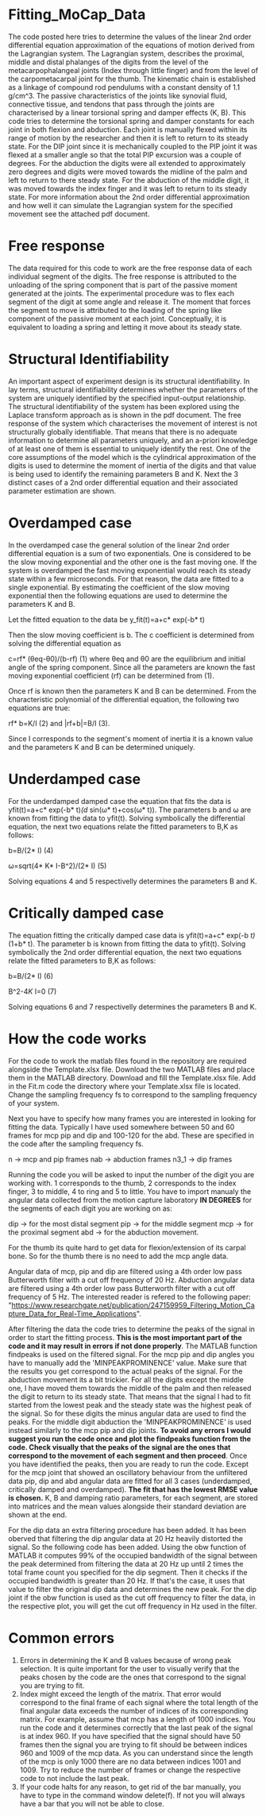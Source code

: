 # Fitting_MoCap_Data

The code posted here tries to determine the values of the linear 2nd order differential equation approximation of the equations of motion derived from the Lagrangian system. The Lagrangian
system, describes the proximal, middle and distal phalanges of the digits from the level of the metacarpophalangeal joints (Index through little finger) and from the level of the carpometacarpal joint
for the thumb. The kinematic chain is established as a linkage of compound rod pendulums with a constant density of 1.1 g/cm^3. The passive characteristics of the joints like synovial fluid, connective tissue, and tendons that pass through the joints are characterised by a linear torsional spring and damper effects (K, B). 
This code tries to determine the torsional spring and damper constants for each joint in both flexion and abduction. Each joint is manually flexed within its range of motion by the researcher and then it is left to return to its steady state. For the DIP joint since it is mechanically coupled to the PIP joint it was flexed at a smaller angle so that the total PIP excursion was a couple of degrees. For the abduction the digits were all extended to approximately zero degrees and digits were moved towards the midline of the palm and left to return to there steady state. For the abduction of the middle digit, it was moved towards the index finger and it was left to return to its steady state. For more information about the 2nd order differential approximation and how well it can simulate the Lagrangian system for the specified movement see the attached pdf document.

# Free response

The data required for this code to work are the free response data of each individual segment of the digits. The free response is attributed to the unloading of the spring component that is part of the passive moment generated at the joints. The experimental procedure was to flex each segment of the digit at some angle and release it. The moment that forces the segment to move is attributed to the loading of the spring like component of the passive moment at each joint. Conceptually, it is equivalent to loading a spring and letting it move about its steady state. 

# Structural Identifiability

An important aspect of experiment design is its structural identifiability. In lay terms, structural identifiability determines whether the parameters of the system are uniquely identified by the specified input-output relationship. The structural identifiability of the system has been explored using the Laplace transform approach as is shown in the pdf document. The free response of the system which characterises the movement of interest is not structurally globally identifiable. That means that there is no adequate information to determine all parameters uniquely, and an a-priori knowledge of at least one of them is essential to uniquely identify the rest. One of the core assumptions of the model which is the cylindrical approximation of the digits is used to determine the moment of inertia of the digits and that value is being used to identify the remaining parameters B and K. Next the 3 distinct cases of a 2nd order differential equation and their associated parameter estimation are shown. 

# Overdamped case

In the overdamped case the general solution of the linear 2nd order differential equation is a sum of two exponentials. One is considered to be the slow moving exponential and the other one is the fast moving one. If the system is overdamped the fast moving exponential would reach its steady state within a few microseconds. For that reason, the data are fitted to a single exponential. By estimating the coefficient of the slow moving exponential then the following equations are used to determine the parameters K and B.

Let the fitted equation to the data be y_fit(t)=a+c* exp(-b* t)

Then the slow moving coefficient is b. The c coefficient is determined from solving the differential equation as

c=rf* (θeq-θ0)/(b-rf) (1)
where θeq and θ0 are the equilibrium and initial angle of the spring component. Since all the parameters are known the fast moving exponential coefficient (rf) can be determined from (1).

Once rf is known then the parameters K and B can be determined. From the characteristic polynomial of the differential equation, the following two equations are true:

rf* b=K/I (2) and 
|rf+b|=B/I (3). 

Since I corresponds to the segment's moment of inertia it is a known value and the parameters K and B can be determined uniquely.

# Underdamped case

For the underdamped damped case the equation that fits the data is yfit(t)=a+c* exp(-b* t)*(d* sin(ω* t)+cos(ω* t)). The parameters b and ω are known from fitting the data to yfit(t). Solving symbolically the differential equation, the next two equations relate the fitted parameters to B,K as follows:

b=B/(2* I) (4)

ω=sqrt(4* K* I-B^2)/(2* I) (5)

Solving equations 4 and 5 respectivelly determines the parameters B and K.

# Critically damped case

The equation fitting the critically damped case data is yfit(t)=a+c* exp(-b *t)*(1+b* t). The parameter b is known from fitting the data to yfit(t). Solving symbolically the 2nd order differential equation, the next two equations relate the fitted parameters to B,K as follows:

b=B/(2* I) (6)

B^2-4*K* I=0 (7)

Solving equations 6 and 7 respectivelly determines the parameters B and K.

# How the code works

For the code to work the matlab files found in the repository are required alongside the Template.xlsx file. Download the two MATLAB files and place them in the MATLAB directory. Download and fill the Template.xlsx file. Add in the Fit.m code the directory where your Template.xlsx file is located. Change the sampling frequency fs to correspond to the sampling frequency of your system. 

Next you have to specify how many frames you are interested in looking for fitting the data. Typically I have used somewhere between 50 and 60 frames for mcp pip and dip and 100-120 for the abd. These are specified in the code after the sampling frequency fs.

n -> mcp and pip frames
nab -> abduction frames
n3_1 -> dip frames

Running the code you will be asked to input the number of the digit you are working with. 1 corresponds to the thumb, 2 corresponds to the index finger, 3 to middle, 4 to ring and 5 to little. You have to import manualy the angular data collected from the motion capture laboratory **IN DEGREES** for the segments of each digit you are working on as:

dip -> for the most distal segment
pip -> for the middle segment
mcp -> for the proximal segment
abd -> for the abduction movement.

For the thumb its quite hard to get data for flexion/extension of its carpal bone. So for the thumb there is no need to add the mcp angle data. 

Angular data of mcp, pip and dip are filtered using a 4th order low pass Butterworth filter with a cut off frequency of 20 Hz. Abduction angular data are filtered using a 4th order low pass Butterworth filter with a cut off frequency of 5 Hz. The interested reader is refered to the following paper: "https://www.researchgate.net/publication/247159959_Filtering_Motion_Capture_Data_for_Real-Time_Applications".

After filtering the data the code tries to determine the peaks of the signal in order to start the fitting process. **This is the most important part of the code and it may result in errors if not done properly**. The MATLAB function findpeaks is used on the filtered signal. For the mcp pip and dip angles you have to manually add the 'MINPEAKPROMINENCE' value. Make sure that the results you get correspond to the actual peaks of the signal. For the abduction movement its a bit trickier. For all the digits except the middle one, I have moved them towards the middle of the palm and then released the digit to return to its steady state. That means that the signal I had to fit started from the lowest peak and the steady state was the highest peak of the signal. So for these digits the minus angular data are used to find the peaks. For the middle digit abduction the 'MINPEAKPROMINENCE' is used instead similarly to the mcp pip and dip joints. **To avoid any errors I would suggest you run the code once and plot the findpeaks function from the code. Check visually that the peaks of the signal are the ones that correspond to the movement of each segment and then proceed**. Once you have identified the peaks, then you are ready to run the code. Except for the mcp joint that showed an oscillatory behaviour from the unfiltered data pip, dip and abd angular data are fitted for all 3 cases (underdamped, critically damped and overdamped). **The fit that has the lowest RMSE value is chosen.** K, B and damping ratio parameters, for each segment, are stored into matrices and the mean values alongside their standard deviation are shown at the end. 

For the dip data an extra filtering procedure has been added. It has been oberved that filtering the dip angular data at 20 Hz heavily distorted the signal. So the following code has been added. Using the obw function of MATLAB it computes 99% of the occupied bandwidth of the signal between the peak determined from filtering the data at 20 Hz up until 2 times the total frame count you specified for the dip segment. Then it checks if the occupied bandwidth is greater than 20 Hz. If that's the case, it uses that value to filter the original dip data and determines the new peak. For the dip joint if the obw function is used as the cut off frequency to filter the data, in the respective plot, you will get the cut off frequency in Hz used in the filter.

# Common errors

1) Errors in determining the K and B values because of wrong peak selection. It is quite important for the user to visually verify that the peaks chosen by the code are the ones that correspond to the signal you are trying to fit.
2) Index might exceed the length of the matrix. That error would correspond to the final frame of each signal where the total length of the final angular data exceeds the number of indices of its corresponding matrix. For example, assume that mcp has a length of 1000 indices. You run the code and it determines correctly that the last peak of the signal is at index 960. If you have specified that the signal should have 50 frames then the signal you are trying to fit should be between indices 960 and 1009 of the mcp data. As you can understand since the length of the mcp is only 1000 there are no data between indices 1001 and 1009. Try to reduce the number of frames or change the respective code to not include the last peak.
3) If your code halts for any reason, to get rid of the bar manually, you have to type in the command window delete(f). If not you will always have a bar that you will not be able to close.
